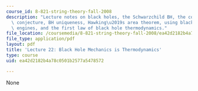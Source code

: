 ```yaml
---
course_id: 8-821-string-theory-fall-2008
description: "Lecture notes on black holes, the Schwarzchild BH, the cosmic censorship\
  \ conjecture, BH uniqueness, Hawking\u2019s area theorem, using black holes to make\
  \ engines, and the first law of black hole thermodynamics."
file_location: /coursemedia/8-821-string-theory-fall-2008/ea42d2182b4a78c0501b2577a5478572_lecture22.pdf
file_type: application/pdf
layout: pdf
title: 'Lecture 22: Black Hole Mechanics is Thermodynamics'
type: course
uid: ea42d2182b4a78c0501b2577a5478572

---
```

None